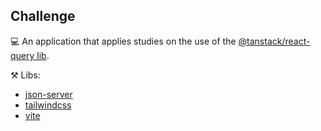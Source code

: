 ## Challenge

💻 An application that applies studies on the use of the [@tanstack/react-query lib](https://tanstack.com/query/latest).

⚒ Libs:

- [json-server](https://www.npmjs.com/package/json-server)
- [tailwindcss](https://www.npmjs.com/package/tailwindcss)
- [vite](https://www.npmjs.com/package/vite)


